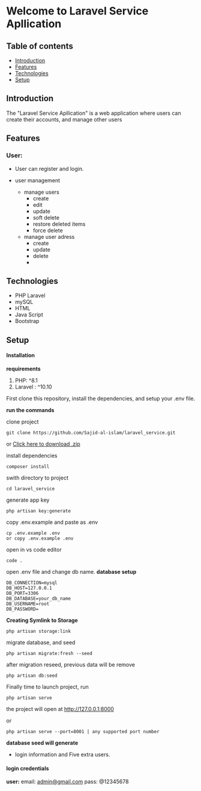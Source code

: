 # Welcome to Laravel Service Apllication

##  Table of contents
* [Introduction](#introduction)
* [Features](#features)
* [Technologies](#technologies)
* [Setup](#setup)

##  Introduction
The "Laravel Service Apllication" is a web application where users can create their accounts, and manage other users

##  Features
 
 ### User:
 - User can register and login.

 - user management
	 - manage users
		 - create
		 - edit
		 - update
		 - soft delete
         - restore deleted items
         - force delete
	 - manage user adress
		 - create
		 - update
		 - delete
		 - 
## Technologies
* PHP Laravel
* mySQL
* HTML
* Java Script
* Bootstrap

## Setup

####  Installation
**requirements**

 1. PHP:  ^8.1
 2. Laravel : ^10.10

First clone this repository, install the dependencies, and setup your .env file.

**run the commands**

clone project
```
git clone https://github.com/Sajid-al-islam/laravel_service.git
```

or [Click here to download .zip](https://github.com/Md-shefat-masum/hiring-portal/archive/refs/heads/main.zip)


install dependencies
```
composer install
```

swith directory to project
```
cd laravel_service
```

generate app key
```
php artisan key:generate
```

copy .env.example and paste as .env
```
cp .env.example .env
or copy .env.example .env
```

open in vs code editor
```
code .
```

open .env file and change db name. 
**database setup**
```
DB_CONNECTION=mysql
DB_HOST=127.0.0.1
DB_PORT=3306
DB_DATABASE=your_db_name
DB_USERNAME=root
DB_PASSWORD=
```

**Creating Symlink to Storage**
```
php artisan storage:link
```

migrate database, and seed
```
php artisan migrate:fresh --seed 
```

after migration reseed, previous data will be remove
```	
php artisan db:seed
```

Finally time to launch project, run
```
php artisan serve
```
the project will open at http://127.0.0.1:8000

or
```
php artisan serve --port=8001 | any supported port number
```

**database seed will generate**

 -  login information and Five extra users.

####  login credentials

**user:** 
email: admin@gmail.com 
pass: @12345678

